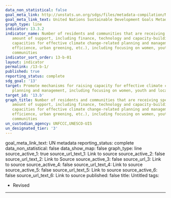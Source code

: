 ```yaml
---
data_non_statistical: false
goal_meta_link: http://unstats.un.org/sdgs/files/metadata-compilation/Metadata-Goal-13.pdf
goal_meta_link_text: United Nations Sustainable Development Goals Metadata (pdf 759kB)
graph_type: line
indicator: 13.3.2
indicator_name: Number of residents and communities that are receiving specialized support, and 
   amount of support, including finance, technology and capacity-building, for mechanisms for raising
   capacities for effective climate change-related planning and management (e.g., solar, energy
   efficience, urban greening, etc.), including focusing on women, youth and local and marginalized
   communities
indicator_sort_order: 13-b-01
layout: indicator
permalink: /13-b-1/
published: true
reporting_status: complete
sdg_goal: '13'
target: Promote mechanisms for raising capacity for effective climate change-related
   planning and management, including focusing on women, youth and local marginalized communities
target_id: '13.b'
graph_title: Number of residents and communities that are receiving specialized support, and 
   amount of support, including finance, technology and capacity-building, for mechanisms for raising
   capacities for effective climate change-related planning and management (e.g., solar, energy
   efficience, urban greening, etc.), including focusing on women, youth and local and marginalized
   communities
un_custodian_agency: UNFCCC,UNESCO-UIS
un_designated_tier: '3'
---
```

goal_meta_link_text: UN metadata
reporting_status: complete
data_non_statistical: false
data_show_map: false
graph_type: line
source_active_1: true
source_url_text_1: Link to source
source_active_2: false
source_url_text_2: Link to Source
source_active_3: false
source_url_3: Link to source
source_active_4: false
source_url_text_4: Link to source
source_active_5: false
source_url_text_5: Link to source
source_active_6: false
source_url_text_6: Link to source
published: false
title: Untitled
tags:
  - Revised
---
